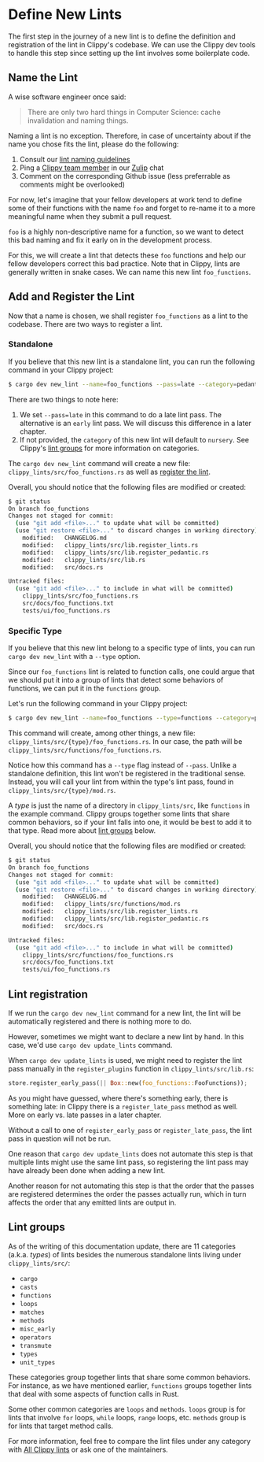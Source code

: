 # Define New Lints

The first step in the journey of a new lint is to define the definition
and registration of the lint in Clippy's codebase.
We can use the Clippy dev tools to handle this step since setting up the 
lint involves some boilerplate code.

## Name the Lint

A wise software engineer once said:
> There are only two hard things in Computer Science: cache invalidation and naming things.

Naming a lint is no exception.
Therefore, in case of uncertainty about if the name you chose fits the lint,
please do the following:

1. Consult our [lint naming guidelines][lint_naming]
2. Ping a [Clippy team member][clippy_team_members] in our [Zulip] chat
3. Comment on the corresponding Github issue (less preferrable as comments might be overlooked)

For now, let's imagine that your fellow developers at work tend to define some of their
functions with the name `foo` and forget to re-name it to a more meaningful name
when they submit a pull request.

`foo` is a highly non-descriptive name for a function, so we want to detect this
bad naming and fix it early on in the development process.

For this, we will create a lint that detects these `foo` functions and
help our fellow developers correct this bad practice. Note that in Clippy,
lints are generally written in snake cases.
We can name this new lint `foo_functions`.

## Add and Register the Lint

Now that a name is chosen, we shall register `foo_functions` as a lint to the codebase.
There are two ways to register a lint.

### Standalone

If you believe that this new lint is a standalone lint, you can run the following
command in your Clippy project:

```sh
$ cargo dev new_lint --name=foo_functions --pass=late --category=pedantic
```

There are two things to note here:

1. We set `--pass=late` in this command to do a late lint pass. The alternative
is an `early` lint pass. We will discuss this difference in a later chapter.
2. If not provided, the `category` of this new lint will default to `nursery`.
See Clippy's [lint groups](../lints.md) for more information on categories.

The `cargo dev new_lint` command will create a new file: `clippy_lints/src/foo_functions.rs`
as well as [register the lint](#lint-registration).

Overall, you should notice that the following files are modified or created:

```sh
$ git status
On branch foo_functions
Changes not staged for commit:
  (use "git add <file>..." to update what will be committed)
  (use "git restore <file>..." to discard changes in working directory)
	modified:   CHANGELOG.md
	modified:   clippy_lints/src/lib.register_lints.rs
	modified:   clippy_lints/src/lib.register_pedantic.rs
	modified:   clippy_lints/src/lib.rs
	modified:   src/docs.rs

Untracked files:
  (use "git add <file>..." to include in what will be committed)
	clippy_lints/src/foo_functions.rs
	src/docs/foo_functions.txt
	tests/ui/foo_functions.rs
```

### Specific Type

If you believe that this new lint belong to a specific type of lints,
you can run `cargo dev new_lint` with a `--type` option.

Since our `foo_functions` lint is related to function calls, one could
argue that we should put it into a group of lints that detect some behaviors
of functions, we can put it in the `functions` group.

Let's run the following command in your Clippy project:

```sh
$ cargo dev new_lint --name=foo_functions --type=functions --category=pedantic
```

This command will create, among other things, a new file:
`clippy_lints/src/{type}/foo_functions.rs`.
In our case, the path will be `clippy_lints/src/functions/foo_functions.rs`.

Notice how this command has a `--type` flag instead of `--pass`. Unlike a standalone
definition, this lint won't be registered in the traditional sense. Instead, you will
call your lint from within the type's lint pass, found in `clippy_lints/src/{type}/mod.rs`.

A _type_ is just the name of a directory in `clippy_lints/src`, like `functions` in
the example command. Clippy groups together some lints that share common behaviors,
so if your lint falls into one, it would be best to add it to that type.
Read more about [lint groups](#lint-groups) below.

Overall, you should notice that the following files are modified or created:

```sh
$ git status
On branch foo_functions
Changes not staged for commit:
  (use "git add <file>..." to update what will be committed)
  (use "git restore <file>..." to discard changes in working directory)
	modified:   CHANGELOG.md
	modified:   clippy_lints/src/functions/mod.rs
	modified:   clippy_lints/src/lib.register_lints.rs
	modified:   clippy_lints/src/lib.register_pedantic.rs
	modified:   src/docs.rs

Untracked files:
  (use "git add <file>..." to include in what will be committed)
	clippy_lints/src/functions/foo_functions.rs
	src/docs/foo_functions.txt
	tests/ui/foo_functions.rs
```

## Lint registration

If we run the `cargo dev new_lint` command for a new lint,
the lint will be automatically registered and there is nothing more to do.

However, sometimes we might want to declare a new lint by hand.
In this case, we'd use `cargo dev update_lints` command.

When `cargo dev update_lints` is used, we might need to register the lint pass
manually in the `register_plugins` function in `clippy_lints/src/lib.rs`:

```rust
store.register_early_pass(|| Box::new(foo_functions::FooFunctions));
```

As you might have guessed, where there's something early, there is something late:
in Clippy there is a `register_late_pass` method as well.
More on early vs. late passes in a later chapter.

Without a call to one of `register_early_pass` or `register_late_pass`,
the lint pass in question will not be run.

One reason that `cargo dev update_lints` does not automate this step is that
multiple lints might use the same lint pass, so registering the lint pass may
have already been done when adding a new lint.

Another reason for not automating this step is that the order
that the passes are registered determines the order the passes actually run,
which in turn affects the order that any emitted lints are output in.

## Lint groups

As of the writing of this documentation update, there are 11 categories (a.k.a. _types_)
of lints besides the numerous standalone lints living under `clippy_lints/src/`:

- `cargo`
- `casts`
- `functions`
- `loops`
- `matches`
- `methods`
- `misc_early`
- `operators`
- `transmute`
- `types`
- `unit_types`

These categories group together lints that share some common behaviors.
For instance, as we have mentioned earlier, `functions` groups together lints
that deal with some aspects of function calls in Rust.

Some other common categories are `loops` and `methods`. `loops` group is for
lints that involve `for` loops, `while` loops, `range` loops, etc.
`methods` group is for lints that target method calls.

For more information, feel free to compare the lint files under any category
with [All Clippy lints][all_lints] or
ask one of the maintainers.

[all_lints]: https://rust-lang.github.io/rust-clippy/master/
[lint_naming]: https://rust-lang.github.io/rfcs/0344-conventions-galore.html#lints
[clippy_team_members]: https://www.rust-lang.org/governance/teams/dev-tools#Clippy%20team
[Zulip]: https://rust-lang.zulipchat.com/#narrow/stream/257328-clippy
